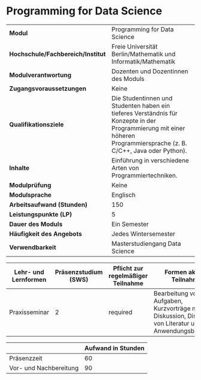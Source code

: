 # Programming for Data Science
|                                    |   |
|------------------------------------|---|
|**Modul**                           | Programming for Data Science |
|**Hochschule/Fachbereich/Institut** | Freie Universität Berlin/Mathematik und Informatik/Mathematik |
|**Modulverantwortung**              | Dozenten und Dozentinnen des Moduls |
|**Zugangsvoraussetzungen**          | Keine |
|**Qualifikationsziele**             | Die Studentinnen und Studenten haben ein tieferes Verständnis für Konzepte in der Programmierung mit einer höheren Programmiersprache (z. B. C/C++, Java oder Python). |
|**Inhalte**                         | Einführung in verschiedene Arten von Programmiertechniken. |
|**Modulprüfung**                    | Keine |
|**Modulsprache**                    | Englisch |
|**Arbeitsaufwand (Stunden)**        | 150 |
|**Leistungspunkte (LP)**            | 5 |
|**Dauer des Moduls**                | Ein Semester |
|**Häufigkeit des Angebots**         | Jedes Wintersemester |
|**Verwendbarkeit**                  | Masterstudiengang Data Science |

| Lehr- und Lernformen | Präsenzstudium <br> (SWS) | Pflicht zur regelmäßiger Teilnahme | Formen aktiver Teilnahme |
| ---------------------|---------------------------|------------------------------------|------------------------- |
| Praxisseminar        | 2                         | required                           | Bearbeitung von Aufgaben, Kurzvorträge mit Diskussion, Diskussion von Literatur und Anwendungsbeispielen |

|   | Aufwand in Stunden |
| - |--------------------|
| Präsenzzeit                              | 60    |
| Vor- und Nachbereitung                   | 90    |
